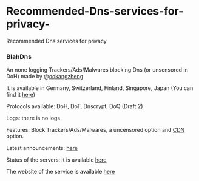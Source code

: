 # Recommended-Dns-services-for-privacy-
 Recommended Dns services for privacy 

### BlahDns
An none logging Trackers/Ads/Malwares blocking Dns (or unsensored in DoH) made by @[ookangzheng](https://github.com/ookangzheng)

It is available in Germany, Switzerland, Finland, Singapore, Japan (You can find it [here](https://github.com/ookangzheng/blahdns/tree/master/server-conf))

Protocols available: DoH, DoT, Dnscrypt, DoQ (Draft 2)

Logs: there is no logs

Features: Block Trackers/Ads/Malwares, a uncensored option and [CDN](https://github.com/ookangzheng/blahdns#doh-cdn) option.

Latest announcements: [here](https://github.com/ookangzheng/blahdns#announcements)

Status of the servers: it is available [here](https://stats.blahdns.com/)

The website of the service is available [here](https://blahdns.com/)
